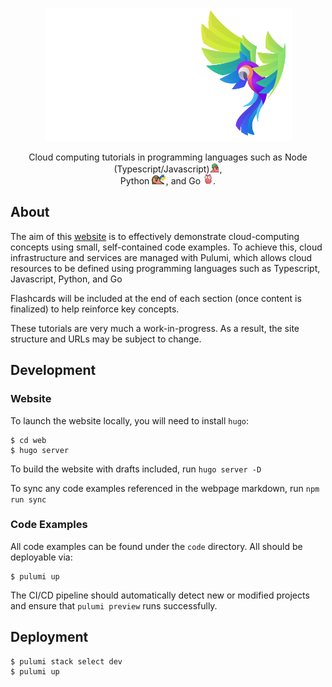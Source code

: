 <p align="center">
  <a href="https://www.techsquawks.com/"><img alt="Tech Squawks" src="./images/logo.svg"></a>
</p>

<p align="center">
Cloud computing tutorials in programming languages such as Node (Typescript/Javascript)<img   height="16" alt="Tech Squawks" src="./images/nodeparrot.gif">,<br/>Python <img  height="16" alt="Tech Squawks" src="./images/pythonparrot.gif">, and Go <img  height="16" alt="Tech .Squawks" src="./images/partygopher.gif">.
</p>

## About

The aim of this [website](https://www.techsquawks.com/) is to effectively demonstrate cloud-computing concepts using small, self-contained code examples. To achieve this, 
cloud infrastructure and services are managed with Pulumi, which allows cloud resources to be defined using programming languages such as Typescript, Javascript, Python, and Go 

Flashcards will be included at the end of each section (once content is finalized) to help reinforce key concepts.

These tutorials are very much a work-in-progress. As a result, the site structure and URLs may be subject to change. 

## Development

### Website

To launch the website locally, you will need to install `hugo`:

```
$ cd web
$ hugo server
```

To build the website with drafts included, run `hugo server -D`

To sync any code examples referenced in the webpage markdown, run `npm run sync`

### Code Examples

All code examples can be found under the `code` directory. All should be 
deployable via:

```
$ pulumi up
```

The CI/CD pipeline should automatically detect new or modified projects and
ensure that `pulumi preview` runs successfully.

## Deployment

```
$ pulumi stack select dev
$ pulumi up
```
